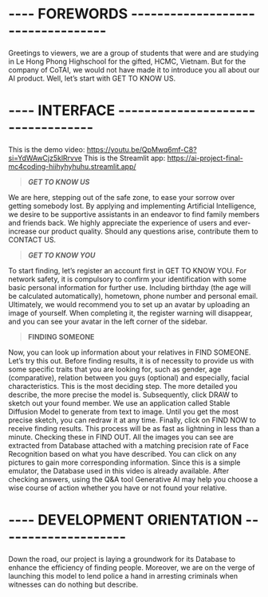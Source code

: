 # **---- FOREWORDS ----------------------------------**

Greetings to viewers, we are a group of students that were and are studying in Le Hong Phong Highschool for the gifted, HCMC, Vietnam. But for the company of CoTAI, we would not have made it to introduce you all about our AI product. Well, let’s start with GET TO KNOW US.

# **---- INTERFACE ----------------------------------**

This is the demo video: https://youtu.be/QpMwq6mf-C8?si=YdWAwCjz5klRrvve
This is the Streamlit app: https://ai-project-final-mc4coding-hiihyhyhuhu.streamlit.app/

> ***GET TO KNOW US***

We are here, stepping out of the safe zone, to ease your sorrow over getting somebody lost. By applying and implementing Artificial Intelligence, we desire to be supportive assistants in an endeavor to find family members and friends back. We highly appreciate the experience of users and ever-increase our product quality. Should any questions arise, contribute them to CONTACT US.

> ***GET TO KNOW YOU***

To start finding, let’s register an account first in GET TO KNOW YOU. For network safety, it is compulsory to confirm your identification with some basic personal information for further use. Including birthday (the age will be calculated automatically), hometown, phone number and personal email. Ultimately, we would recommend you to set up an avatar by uploading an image of yourself. When completing it, the register warning will disappear, and you can see your avatar in the left corner of the sidebar.

> **FINDING SOMEONE**

Now, you can look up information about your relatives in FIND SOMEONE. Let’s try this out. Before finding results, it is of necessity to provide us with some specific traits that you are looking for, such as gender, age (comparative), relation between you guys (optional) and especially, facial characteristics. This is the most deciding step. The more detailed you describe, the more precise the model is. Subsequently, click DRAW to sketch out your found member. We use an application called Stable Diffusion Model to generate from text to image. Until you get the most precise sketch, you can redraw it at any time. Finally, click on FIND NOW to receive finding results. This process will be as fast as lightning in less than a minute. Checking these in FIND OUT. All the images you can see are extracted from Database attached with a matching precision rate of Face Recognition based on what you have described. You can click on any pictures to gain more corresponding information. Since this is a simple emulator, the Database used in this video is already available. After checking answers, using the Q&A tool Generative AI may help you choose a wise course of action whether you have or not found your relative.

# **---- DEVELOPMENT ORIENTATION --------------------**

Down the road, our project is laying a groundwork for its Database to enhance the efficiency of finding people. Moreover, we are on the verge of launching this model to lend police a hand in arresting criminals when witnesses can do nothing but describe.
